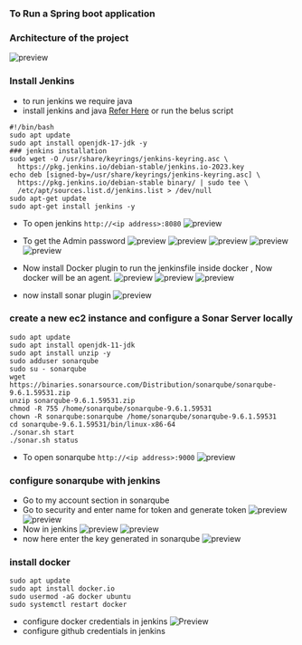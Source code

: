 ### To Run a Spring boot application

### Architecture of the project
![preview](./Images/j0.png)

### Install Jenkins

* to run jenkins we require java
* install jenkins and java [Refer Here](https://www.jenkins.io/doc/book/installing/linux/#debianubuntu) or run the belus script
```
#!/bin/bash
sudo apt update
sudo apt install openjdk-17-jdk -y
### jenkins installation
sudo wget -O /usr/share/keyrings/jenkins-keyring.asc \
  https://pkg.jenkins.io/debian-stable/jenkins.io-2023.key
echo deb [signed-by=/usr/share/keyrings/jenkins-keyring.asc] \
  https://pkg.jenkins.io/debian-stable binary/ | sudo tee \
  /etc/apt/sources.list.d/jenkins.list > /dev/null
sudo apt-get update
sudo apt-get install jenkins -y
```
* To open jenkins `http://<ip address>:8080`
![preview](./Images/j1.png)
* To get the Admin password
![preview](./Images/j2.png)
![preview](./Images/j3.png)
![preview](./Images/j4.png)
![preview](./Images/j5.png)
![preview](./Images/j6.png)

* Now install Docker plugin to run the jenkinsfile inside docker , Now docker will be an agent.
![preview](./Images/j7.png)
![preview](./Images/j8.png)
![preview](./Images/j9.png)

* now install sonar plugin
![preview](./Images/j10.png)

### create a new ec2 instance and configure a Sonar Server locally
```
sudo apt update
sudo apt install openjdk-11-jdk
sudo apt install unzip -y
sudo adduser sonarqube
sudo su - sonarqube
wget https://binaries.sonarsource.com/Distribution/sonarqube/sonarqube-9.6.1.59531.zip
unzip sonarqube-9.6.1.59531.zip
chmod -R 755 /home/sonarqube/sonarqube-9.6.1.59531
chown -R sonarqube:sonarqube /home/sonarqube/sonarqube-9.6.1.59531
cd sonarqube-9.6.1.59531/bin/linux-x86-64
./sonar.sh start
./sonar.sh status
```
* To open sonarqube `http://<ip address>:9000`
![preview](./Images/j11.png)

### configure sonarqube with jenkins
* Go to my account section in sonarqube
* Go to security and enter name for token and generate token
![preview](./Images/j12.png)
![preview](./Images/j13.png)
* Now in jenkins
![preview](./Images/j14.png)
![preview](./Images/j15.png)
* now here enter the key generated in sonarqube
![preview](./Images/j16.png)

### install docker
```
sudo apt update
sudo apt install docker.io
sudo usermod -aG docker ubuntu
sudo systemctl restart docker
```
* configure docker credentials in jenkins
![Preview](./Images/j17.png)
* configure github credentials in jenkins
